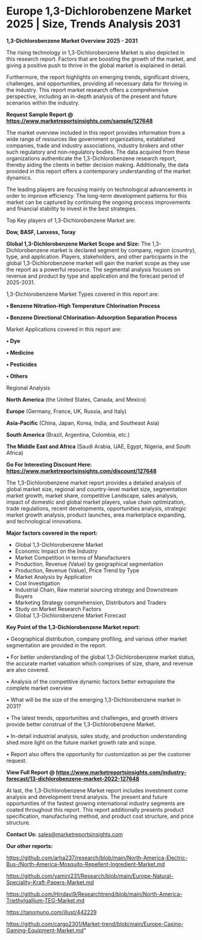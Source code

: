  # Europe 1,3-Dichlorobenzene Market 2025 | Size, Trends Analysis 2031

<Strong> 1,3-Dichlorobenzene Market Overview 2025 - 2031</strong>

The rising technology in 1,3-Dichlorobenzene Market is also depicted in this research report. Factors that are boosting the growth of the market, and giving a positive push to thrive in the global market is explained in detail.

Furthermore, the report highlights on emerging trends, significant drivers, challenges, and opportunities, providing all necessary data for thriving in the industry. This report market research offers a comprehensive perspective, including an in-depth analysis of the present and future scenarios within the industry.

<strong>Request Sample Report @ <a href=https://www.marketreportsinsights.com/sample/127648>https://www.marketreportsinsights.com/sample/127648</a></strong>

The market overview included in this report provides information from a wide range of resources like government organizations, established companies, trade and industry associations, industry brokers and other such regulatory and non-regulatory bodies. The data acquired from these organizations authenticate the 1,3-Dichlorobenzene research report, thereby aiding the clients in better decision making. Additionally, the data provided in this report offers a contemporary understanding of the market dynamics.

The leading players are focusing mainly on technological advancements in order to improve efficiency. The long-term development patterns for this market can be captured by continuing the ongoing process improvements and financial stability to invest in the best strategies.

Top Key players of 1,3-Dichlorobenzene Market are:

<strong>Dow, BASF, Lanxess, Toray</strong>

<strong><b>Global 1,3-Dichlorobenzene Market Scope and Size:</b></strong>
The 1,3-Dichlorobenzene market is declared segment by company, region (country), type, and application. Players, stakeholders, and other participants in the global 1,3-Dichlorobenzene market will gain the market scope as they use the report as a powerful resource. The segmental analysis focuses on revenue and product by type and application and the forecast period of 2025-2031.

1,3-Dichlorobenzene Market Types covered in this report are:

<strong>• Benzene Nitration-High Temperature Chlorination Process

• Benzene Directional Chlorination-Adsorption Separation Process</strong>

Market Applications covered in this report are:

<strong>• Dye

• Medicine

• Pesticides

• Others</strong> 

Regional Analysis

<strong>North America</strong> (the United States, Canada, and Mexico)

<strong>Europe</strong> (Germany, France, UK, Russia, and Italy)

<strong>Asia-Pacific</strong> (China, Japan, Korea, India, and Southeast Asia)

<strong>South America</strong> (Brazil, Argentina, Colombia, etc.)

<strong>The Middle East and Africa</strong> (Saudi Arabia, UAE, Egypt, Nigeria, and South Africa)

<strong>Go For Interesting Discount Here: <a href=https://www.marketreportsinsights.com/discount/127648>https://www.marketreportsinsights.com/discount/127648</a></strong>

The 1,3-Dichlorobenzene market report provides a detailed analysis of global market size, regional and country-level market size, segmentation market growth, market share, competitive Landscape, sales analysis, impact of domestic and global market players, value chain optimization, trade regulations, recent developments, opportunities analysis, strategic market growth analysis, product launches, area marketplace expanding, and technological innovations.

<strong><b>Major factors covered in the report:</b></strong>
<ul>
  <li>Global 1,3-Dichlorobenzene Market </li>
  <li>Economic Impact on the Industry</li>
  <li>Market Competition in terms of Manufacturers</li>
  <li>Production, Revenue (Value) by geographical segmentation</li>
  <li>Production, Revenue (Value), Price Trend by Type</li>
  <li>Market Analysis by Application</li>
  <li>Cost Investigation</li>
  <li>Industrial Chain, Raw material sourcing strategy and Downstream Buyers</li>
  <li>Marketing Strategy comprehension, Distributors and Traders</li>
  <li>Study on Market Research Factors</li>
  <li>Global 1,3-Dichlorobenzene Market Forecast</li>
</ul>

<strong><b>Key Point of the 1,3-Dichlorobenzene Market report:</b></strong>

• Geographical distribution, company profiling, and various other market segmentation are provided in the report.

• For better understanding of the global 1,3-Dichlorobenzene market status, the accurate market valuation which comprises of size, share, and revenue are also covered.

• Analysis of the competitive dynamic factors better extrapolate the complete market overview

• What will be the size of the emerging 1,3-Dichlorobenzene market in 2031?

• The latest trends, opportunities and challenges, and growth drivers provide better construal of the 1,3-Dichlorobenzene Market.

• In-detail industrial analysis, sales study, and production understanding shed more light on the future market growth rate and scope.

• Report also offers the opportunity for customization as per the customer request.

<strong><b>View Full Report @ <a href=https://www.marketreportsinsights.com/industry-forecast/13-dichlorobenzene-market-2022-127648>https://www.marketreportsinsights.com/industry-forecast/13-dichlorobenzene-market-2022-127648</a></b></strong>


At last, the 1,3-Dichlorobenzene Market report includes investment come analysis and development trend analysis. The present and future opportunities of the fastest growing international industry segments are coated throughout this report. This report additionally presents product specification, manufacturing method, and product cost structure, and price structure.

<strong>Contact Us:</strong>
sales@marketreportsinsights.com

<strong>Our other reports:</strong>

<a href=https://github.com/arha237/research/blob/main/North-America-Electric-Bus-/North-America-Mosquito-Repellent-Ingredient-Market.md>https://github.com/arha237/research/blob/main/North-America-Electric-Bus-/North-America-Mosquito-Repellent-Ingredient-Market.md</a>

<a href=https://github.com/yamini231/Research/blob/main/Europe-Natural-Speciality-Kraft-Papers-Market.md>https://github.com/yamini231/Research/blob/main/Europe-Natural-Speciality-Kraft-Papers-Market.md</a>

<a href=https://github.com/Hindavi9/Researchtrend/blob/main/North-America-Triethylgallium-TEG-Market.md>https://github.com/Hindavi9/Researchtrend/blob/main/North-America-Triethylgallium-TEG-Market.md</a>

<a href=https://tanomuno.com/illust/442229>https://tanomuno.com/illust/442229</a>

<a href=https://github.com/cargo2301/Market-trend/blob/main/Europe-Casino-Gaming-Equipment-Market.md>https://github.com/cargo2301/Market-trend/blob/main/Europe-Casino-Gaming-Equipment-Market.md</a>"
